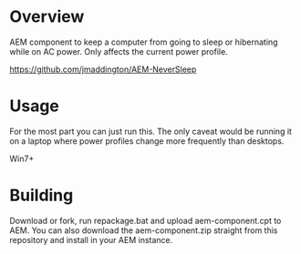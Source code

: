 # Overview #
AEM component to keep a computer from going to sleep or hibernating while on AC power. Only affects the current power profile.

https://github.com/jmaddington/AEM-NeverSleep

# Usage #
For the most part you can just run this. The only caveat would be running it on a laptop where power profiles change more frequently than desktops.

Win7+

# Building #
Download or fork, run repackage.bat and upload aem-component.cpt to AEM. You can also download the aem-component.zip straight from this repository and install in your AEM instance.